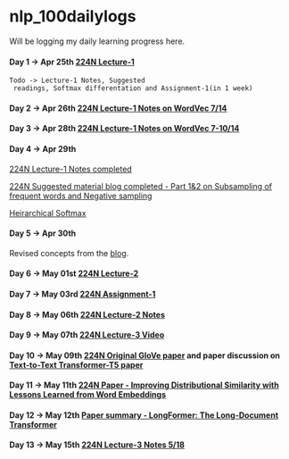 # nlp_100dailylogs
Will be logging my daily learning progress here.

#### Day 1 -> Apr 25th [224N Lecture-1](https://www.youtube.com/watch?v=8rXD5-xhemo&list=PLoROMvodv4rOhcuXMZkNm7j3fVwBBY42z&index=2&t=0s)

    Todo -> Lecture-1 Notes, Suggested
     readings, Softmax differentation and Assignment-1(in 1 week) 

#### Day 2 -> Apr 26th [224N Lecture-1 Notes on WordVec 7/14](http://web.stanford.edu/class/cs224n/)

#### Day 3 -> Apr 28th [224N Lecture-1 Notes on WordVec 7-10/14](http://web.stanford.edu/class/cs224n/)

#### Day 4 -> Apr 29th 
[224N Lecture-1 Notes completed](http://web.stanford.edu/class/cs224n/)

[224N Suggested material blog completed - Part 1&2 on Subsampling of frequent words and Negative sampling](http://mccormickml.com/2017/01/11/word2vec-tutorial-part-2-negative-sampling/)

[Heirarchical Softmax](https://www.youtube.com/watch?v=ioe1eeEWU0I)

#### Day 5 -> Apr 30th 

Revised concepts from the [blog](http://mccormickml.com/2017/01/11/word2vec-tutorial-part-2-negative-sampling/).

#### Day 6 -> May 01st [224N Lecture-2](https://www.youtube.com/watch?v=kEMJRjEdNzM&list=PLoROMvodv4rOhcuXMZkNm7j3fVwBBY42z&index=2)

#### Day 7 -> May 03rd [224N Assignment-1](http://web.stanford.edu/class/cs224n/)

#### Day 8 -> May 06th [224N Lecture-2 Notes](http://web.stanford.edu/class/cs224n/)

#### Day 9 -> May 07th [224N Lecture-3 Video](https://www.youtube.com/watch?v=8CWyBNX6eDo&list=PLoROMvodv4rOhcuXMZkNm7j3fVwBBY42z&index=3)

#### Day 10 -> May 09th [224N Original GloVe paper](http://nlp.stanford.edu/pubs/glove.pdf) and paper discussion on [Text-to-Text Transformer-T5 paper](https://arxiv.org/abs/1910.10683)

#### Day 11 -> May 11th [224N Paper - Improving Distributional Similarity with Lessons Learned from Word Embeddings](http://www.aclweb.org/anthology/Q15-1016)

#### Day 12 -> May 12th [Paper summary - LongFormer: The Long-Document Transformer](https://www.youtube.com/watch?v=_8KNb5iqblE)

#### Day 13 -> May 15th [224N Lecture-3 Notes 5/18](http://web.stanford.edu/class/cs224n/)